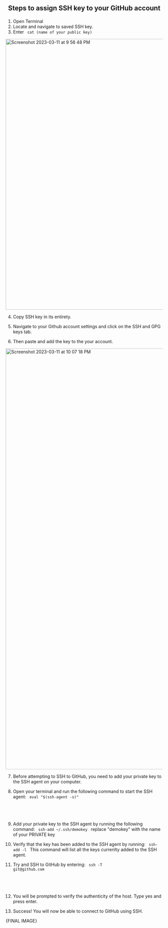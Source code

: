 ## <p align=center> Steps to assign SSH key to your GitHub account </p>

1. Open Terminal
2. Locate and navigate to saved SSH key.
3. Enter <code> cat (name of your public key)</code>
<img width="866" alt="Screenshot 2023-03-11 at 9 56 48 PM" src="https://user-images.githubusercontent.com/124072294/224521690-bc831e9d-7571-4eb6-9205-59e78954d007.png">

4. Copy SSH key in its entirety.

5. Navigate to your Github account settings and click on the SSH and GPG keys tab.

6. Then paste and add the key to the your account.
<img width="1346" alt="Screenshot 2023-03-11 at 10 07 18 PM" src="https://user-images.githubusercontent.com/124072294/224522429-ff4ae40f-f6da-41e9-8a0d-bc5d133d3814.png">


7. Before attempting to SSH to GitHub, you need to add your private key to the SSH agent on your computer.

8. Open your terminal and run the following command to start the SSH agent: <code> eval "$(ssh-agent -s)"
</code>

9. Add your private key to the SSH agent by running the following command: <code> ssh-add ~/.ssh/demokey </code> replace "demokey" with the name of your PRIVATE key

10. Verify that the key has been added to the SSH agent by running: <code> ssh-add -l </code>
This command will list all the keys currenlty added to the SSH agent.

11. Try and SSH to GitHub by entering: <code> ssh -T git@github.&#8204;com
</code>

12. You will be prompted to verify the authenticity of the host. Type yes and press enter.

13. Success! You will now be able to connect to GitHub using SSH.

{FINAL IMAGE}